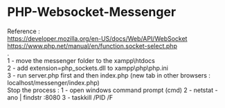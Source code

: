 # PHP-Websocket-Messenger  
Reference :  
https://developer.mozilla.org/en-US/docs/Web/API/WebSocket  
https://www.php.net/manual/en/function.socket-select.php  
.  
1 - move the messenger folder to the xampp\htdocs  
2 - add extension=php_sockets.dll to xampp\php\php.ini  
3 - run server.php first and then index.php (new tab in other browsers : localhost/messenger/index.php)  
Stop the process : 1 - open windows command prompt (cmd) 2 - netstat -ano | findstr :8080 3 - taskkill /PID /F  

